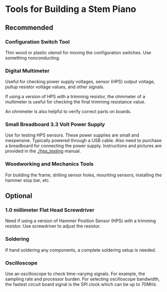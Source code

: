 # Tools for Building a Stem Piano

## Recommended

### Configuration Switch Tool
Thin wood or plastic utensil for moving the configuration switches. Use something nonconducting.

### Digital Multimeter
Useful for checking power supply voltages, sensor (HPS) output voltage, pullup resistor voltage values, and other signals.

If using a version of HPS with a trimming resistor, the ohmmeter of a multimeter is useful for checking the final trimming resistance value.

An ohmmeter is also helpful to verify correct parts on boards.

### Small Breadboard 3.3 Volt Power Supply

Use for testing HPS sensors. These power supplies are small and inexpensive. Typically powered through a USB cable. Also need to purchase a breadboard for connecting the power supply. Instructions and pictures are provided in the [./hps_testing](./hps_testing.md) manual.

### Woodworking and Mechanics Tools

For building the frame, drilling sensor holes, mounting sensors, installing the hammer stop bar, etc.

## Optional

### 1.0 millimeter Flat Head Screwdriver
Need if using a version of Hammer Position Sensor (HPS) with a trimming resistor. Use screwdriver to adjust the resistor.

### Soldering

If hand soldering any components, a complete soldering setup is needed.

### Oscilloscope

Use an oscilloscope to check time-varying signals. For example, the sampling rate and processor burden. For selecting oscilloscope bandwidth, the fastest circuit board signal is the SPI clock which can be up to 70MHz.